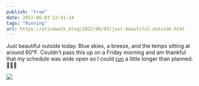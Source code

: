 ```yaml
---
publish: "true"
date: 2022-06-03 12:41:14
tags: "Running"
url: https://ericmwalk.blog/2022/06/03/just-beautiful-outside.html
---
```


Just beautiful outside today. Blue skies, a breeze, and the temps sitting at around 60°F. Couldn’t pass this up on a Friday morning and am thankful that my schedule was wide open so I could [run](http://www.strava.com/activities/7249417255) a little longer than planned. 🏃🏻‍♂️


![](https://ericmwalk.blog/uploads/2022/3e2674d467.jpg)